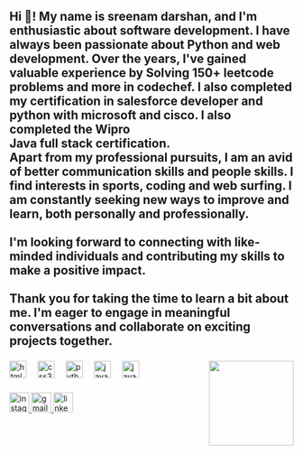 <h2 align="left">Hi 👋! My name is sreenam darshan, and I'm enthusiastic about software development. I have always been passionate about Python and web development. Over the years, I've gained valuable experience by Solving 150+ leetcode problems and more in codechef. I also completed my certification in salesforce developer and python with microsoft and cisco. I also completed the Wipro <br>Java full stack certification. <br>Apart from my professional pursuits, I am an avid of better communication skills and people skills. I find interests in sports, coding and web surfing. I am constantly seeking new ways to improve and learn, both personally and professionally.<br><br> I'm looking forward to connecting with like-minded individuals and contributing my skills to make a positive impact.<br><br>Thank you for taking the time to learn a bit about me. I'm eager to engage in meaningful conversations and collaborate on exciting projects together.</h2>

###

<img align="right" height="150" src="https://media.licdn.com/dms/image/D5603AQGoecOuK4ZMwg/profile-displayphoto-shrink_800_800/0/1691587807215?e=2147483647&v=beta&t=WfUznAANmp4OAqGHwVbhGc0B_mC3EwRM7hzIRv8rxwc"  />

###

<div align="left">
  <img src="https://cdn.jsdelivr.net/gh/devicons/devicon/icons/html5/html5-original.svg" height="30" alt="html5 logo"  />
  <img width="12" />
  <img src="https://cdn.jsdelivr.net/gh/devicons/devicon/icons/css3/css3-original.svg" height="30" alt="css3 logo"  />
  <img width="12" />
  <img src="https://cdn.jsdelivr.net/gh/devicons/devicon/icons/python/python-original.svg" height="30" alt="python logo"  />
  <img width="12" />
  <img src="https://cdn.jsdelivr.net/gh/devicons/devicon/icons/javascript/javascript-original.svg" height="30" alt="javascript logo"  />
  <img width="12" />
  <img src="https://cdn.jsdelivr.net/gh/devicons/devicon/icons/java/java-original.svg" height="30" alt="java logo"  />
</div>

###

<div align="left">
  <a href="https://instagram.com/myself_darshan2002?igshid=MzMyNGUyNmU2YQ==" target="_blank">
    <img src="https://img.shields.io/static/v1?message=Instagram&logo=instagram&label=&color=E4405F&logoColor=white&labelColor=&style=for-the-badge" height="35" alt="instagram logo"  />
  </a>
  <a href="darshanj590@gmail.com" target="_blank">
    <img src="https://img.shields.io/static/v1?message=Gmail&logo=gmail&label=&color=D14836&logoColor=white&labelColor=&style=for-the-badge" height="35" alt="gmail logo"  />
  </a>
  <a href="www.linkedin.com/in/sreenamdarshan-jawalkar-48021a283" target="_blank">
    <img src="https://img.shields.io/static/v1?message=LinkedIn&logo=linkedin&label=&color=0077B5&logoColor=white&labelColor=&style=for-the-badge" height="35" alt="linkedin logo"  />
  </a>
</div>

###
